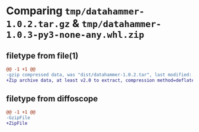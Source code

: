 # Comparing `tmp/datahammer-1.0.2.tar.gz` & `tmp/datahammer-1.0.3-py3-none-any.whl.zip`

## filetype from file(1)

```diff
@@ -1 +1 @@
-gzip compressed data, was "dist/datahammer-1.0.2.tar", last modified: Thu Aug 16 15:00:55 2018, max compression
+Zip archive data, at least v2.0 to extract, compression method=deflate
```

## filetype from diffoscope

```diff
@@ -1 +1 @@
-GzipFile
+ZipFile
```

